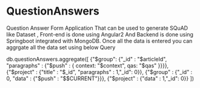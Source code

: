 # QuestionAnswers
Question Answer Form Application That can be used to generate SQuAD like Dataset ,
Front-end is done using Angular2 
And Backend is done using Springboot integrated with MongoDB.
Once all the data is entered you can aggrgate all the data set using below Query

db.questionAnswers.aggregate([
    {"$group": {"_id" : "$articleId", "paragraphs" : {"$push" : { context: "$context", qas: "$qas" }}}},
    {"$project" : {"title" : "$_id", "paragraphs" : 1,"_id": 0}},
    {"$group" : {"_id" : 0, "data" : {"$push" : "$$CURRENT"}}},
    {"$project" : {"data" : 1,"_id": 0}}
])

 
